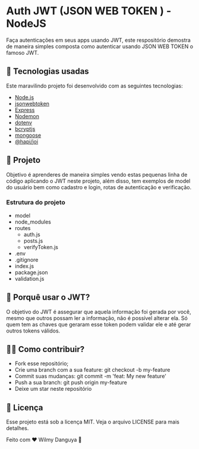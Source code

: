 # Auth JWT (JSON WEB TOKEN ) - NodeJS


Faça autenticações em seus apps usando JWT, este respositório demostra de maneira simples composta
como autenticar usando JSON WEB TOKEN o famoso JWT.


## 🚀 Tecnologias usadas
Este maravilindo projeto foi desenvolvido com as seguintes tecnologias:

- [Node.js](https://nodejs.org/en/)
- [jsonwebtoken](https://www.npmjs.com/package/jsonwebtoken)
- [Express](https://expressjs.com/pt-br/)
- [Nodemon](https://www.npmjs.com/package/nodemon)
- [dotenv](https://www.npmjs.com/package/dotenv)
- [bcryptjs](https://www.npmjs.com/package/bcryptjs)
- [mongoose](https://www.npmjs.com/package/mongoose)
- [@hapi/joi](https://www.npmjs.com/package/@hapi/joi)

## 💪 Projeto
Objetivo é aprenderes de maneira simples vendo estas pequenas linha de código aplicando o JWT neste projeto,
além disso, tem exemplos de model do usuário bem como cadastro e login, rotas de autenticação e verificação.

### Estrutura do projeto
- model
- node_modules
- routes
    - auth.js
    - posts.js
    - verifyToken.js
- .env
- .gitignore
- index.js
- package.json
- validation.js

## 🤔 Porquê usar o JWT?
O objetivo do JWT é assegurar que aquela informação foi gerada por você, mesmo que outros possam ler a informação, não é possível alterar ela. 
Só quem tem as chaves que geraram esse token podem validar ele e até gerar outros tokens válidos.

## 🤼‍♂️ Como contribuir?

- Fork esse repositório;
- Crie uma branch com a sua feature: git checkout -b my-feature
- Commit suas mudanças: git commit -m 'feat: My new feature'
- Push a sua branch: git push origin my-feature
- Deixe um star neste repositório

## 📝 Licença
Esse projeto está sob a licença MIT. Veja o arquivo LICENSE para mais detalhes.


Feito com ❤️ Wilmy Danguya 👋
